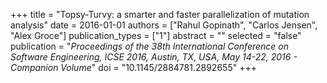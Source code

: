 +++
title = "Topsy-Turvy: a smarter and faster parallelization of mutation analysis"
date = 2016-01-01
authors = ["Rahul Gopinath", "Carlos Jensen", "Alex Groce"]
publication_types = ["1"]
abstract = ""
selected = "false"
publication = "*Proceedings of the 38th International Conference on Software Engineering, ICSE 2016, Austin, TX, USA, May 14-22, 2016 - Companion Volume*"
doi = "10.1145/2884781.2892655"
+++

